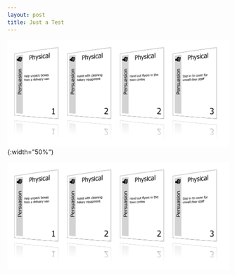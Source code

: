 ```yaml
---
layout: post
title: Just a Test
---
```


![Showcase](/img/showcase.png){:width="50%")

[![Showcase](/img/showcase.png)](/img/showcase.png)
